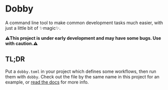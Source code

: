 # Dobby

A command line tool to make common development tasks much easier, with just a little bit of ✨magic✨.

**⚠️This project is under early development and may have some bugs. Use with caution.⚠️**

## TL;DR

Put a `dobby.toml` in your project which defines some workflows, then run them with `dobby`.
Check out the file by the same name in this project for an example, or [read the docs](https://dobby-dev.github.io/dobby/) for more info.

